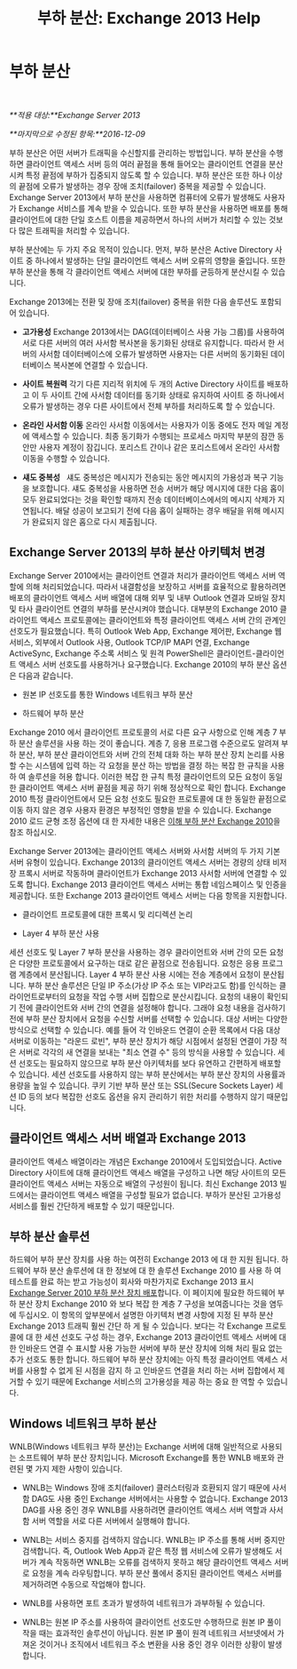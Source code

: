 ﻿---
title: '부하 분산: Exchange 2013 Help'
TOCTitle: 부하 분산
ms:assetid: f572c193-6f3a-400e-9085-a9d3e5e18c59
ms:mtpsurl: https://technet.microsoft.com/ko-kr/library/JJ898588(v=EXCHG.150)
ms:contentKeyID: 51407758
ms.date: 05/22/2018
mtps_version: v=EXCHG.150
ms.translationtype: MT
---

# 부하 분산

 

_**적용 대상:**Exchange Server 2013_

_**마지막으로 수정된 항목:**2016-12-09_

부하 분산은 어떤 서버가 트래픽을 수신할지를 관리하는 방법입니다. 부하 분산을 수행하면 클라이언트 액세스 서버 등의 여러 끝점을 통해 들어오는 클라이언트 연결을 분산시켜 특정 끝점에 부하가 집중되지 않도록 할 수 있습니다. 부하 분산은 또한 하나 이상의 끝점에 오류가 발생하는 경우 장애 조치(failover) 중복을 제공할 수 있습니다. Exchange Server 2013에서 부하 분산을 사용하면 컴퓨터에 오류가 발생해도 사용자가 Exchange 서비스를 계속 받을 수 있습니다. 또한 부하 분산을 사용하면 배포를 통해 클라이언트에 대한 단일 호스트 이름을 제공하면서 하나의 서버가 처리할 수 있는 것보다 많은 트래픽을 처리할 수 있습니다.

부하 분산에는 두 가지 주요 목적이 있습니다. 먼저, 부하 분산은 Active Directory 사이트 중 하나에서 발생하는 단일 클라이언트 액세스 서버 오류의 영향을 줄입니다. 또한 부하 분산을 통해 각 클라이언트 액세스 서버에 대한 부하를 균등하게 분산시킬 수 있습니다.

Exchange 2013에는 전환 및 장애 조치(failover) 중복을 위한 다음 솔루션도 포함되어 있습니다.

  - **고가용성** Exchange 2013에서는 DAG(데이터베이스 사용 가능 그룹)를 사용하여 서로 다른 서버의 여러 사서함 복사본을 동기화된 상태로 유지합니다. 따라서 한 서버의 사서함 데이터베이스에 오류가 발생하면 사용자는 다른 서버의 동기화된 데이터베이스 복사본에 연결할 수 있습니다.

  - **사이트 복원력** 각기 다른 지리적 위치에 두 개의 Active Directory 사이트를 배포하고 이 두 사이트 간에 사서함 데이터를 동기화 상태로 유지하여 사이트 중 하나에서 오류가 발생하는 경우 다른 사이트에서 전체 부하를 처리하도록 할 수 있습니다.

  - **온라인 사서함 이동** 온라인 사서함 이동에서는 사용자가 이동 중에도 전자 메일 계정에 액세스할 수 있습니다. 최종 동기화가 수행되는 프로세스 마지막 부분의 잠깐 동안만 사용자 계정이 잠깁니다. 포리스트 간이나 같은 포리스트에서 온라인 사서함 이동을 수행할 수 있습니다.

  - **섀도 중복성**   섀도 중복성은 메시지가 전송되는 동안 메시지의 가용성과 복구 기능을 보호합니다. 섀도 중복성을 사용하면 전송 서버가 해당 메시지에 대한 다음 홉이 모두 완료되었다는 것을 확인할 때까지 전송 데이터베이스에서의 메시지 삭제가 지연됩니다. 배달 성공이 보고되기 전에 다음 홉이 실패하는 경우 배달을 위해 메시지가 완료되지 않은 홉으로 다시 제출됩니다.

## Exchange Server 2013의 부하 분산 아키텍처 변경

Exchange Server 2010에서는 클라이언트 연결과 처리가 클라이언트 액세스 서버 역할에 의해 처리되었습니다. 따라서 내결함성을 보장하고 서버를 효율적으로 활용하려면 배포의 클라이언트 액세스 서버 배열에 대해 외부 및 내부 Outlook 연결과 모바일 장치 및 타사 클라이언트 연결의 부하를 분산시켜야 했습니다. 대부분의 Exchange 2010 클라이언트 액세스 프로토콜에는 클라이언트와 특정 클라이언트 액세스 서버 간의 관계인 선호도가 필요했습니다. 특히 Outlook Web App, Exchange 제어판, Exchange 웹 서비스, 외부에서 Outlook 사용, Outlook TCP/IP MAPI 연결, Exchange ActiveSync, Exchange 주소록 서비스 및 원격 PowerShell은 클라이언트-클라이언트 액세스 서버 선호도를 사용하거나 요구했습니다. Exchange 2010의 부하 분산 옵션은 다음과 같습니다.

  - 원본 IP 선호도를 통한 Windows 네트워크 부하 분산

  - 하드웨어 부하 분산

Exchange 2010 에서 클라이언트 프로토콜의 서로 다른 요구 사항으로 인해 계층 7 부하 분산 솔루션을 사용 하는 것이 좋습니다. 계층 7, 응용 프로그램 수준으로도 알려져 부하 분산, 부하 분산 클라이언트와 서버 간의 전체 대화 하는 부하 분산 장치 논리를 사용할 수는 시스템에 입력 하는 각 요청을 분산 하는 방법을 결정 하는 복잡 한 규칙을 사용 하 여 솔루션을 허용 합니다. 이러한 복잡 한 규칙 특정 클라이언트의 모든 요청이 동일한 클라이언트 액세스 서버 끝점을 제공 하기 위해 정상적으로 확인 합니다. Exchange 2010 특정 클라이언트에서 모든 요청 선호도 필요한 프로토콜에 대 한 동일한 끝점으로 이동 하지 않은 경우 사용자 환경은 부정적인 영향을 받을 수 있습니다. Exchange 2010 로드 균형 조정 옵션에 대 한 자세한 내용은 [이해 부하 분산 Exchange 2010](https://go.microsoft.com/fwlink/p/?linkid=196447)을 참조 하십시오.

Exchange Server 2013에는 클라이언트 액세스 서버와 사서함 서버의 두 가지 기본 서버 유형이 있습니다. Exchange 2013의 클라이언트 액세스 서버는 경량의 상태 비저장 프록시 서버로 작동하며 클라이언트가 Exchange 2013 사서함 서버에 연결할 수 있도록 합니다. Exchange 2013 클라이언트 액세스 서버는 통합 네임스페이스 및 인증을 제공합니다. 또한 Exchange 2013 클라이언트 액세스 서버는 다음 항목을 지원합니다.

  - 클라이언트 프로토콜에 대한 프록시 및 리디렉션 논리

  - Layer 4 부하 분산 사용

세션 선호도 및 Layer 7 부하 분산을 사용하는 경우 클라이언트와 서버 간의 모든 요청은 다양한 프로토콜에서 요구하는 대로 같은 끝점으로 전송됩니다. 요청은 응용 프로그램 계층에서 분산됩니다. Layer 4 부하 분산 사용 시에는 전송 계층에서 요청이 분산됩니다. 부하 분산 솔루션은 단일 IP 주소(가상 IP 주소 또는 VIP라고도 함)를 인식하는 클라이언트로부터의 요청을 작업 수행 서버 집합으로 분산시킵니다. 요청의 내용이 확인되기 전에 클라이언트와 서버 간의 연결을 설정해야 합니다. 그래야 요청 내용을 검사하기 전에 부하 분산 장치에서 요청을 수신할 서버를 선택할 수 있습니다. 대상 서버는 다양한 방식으로 선택할 수 있습니다. 예를 들어 각 인바운드 연결이 순환 목록에서 다음 대상 서버로 이동하는 "라운드 로빈", 부하 분산 장치가 해당 시점에서 설정된 연결이 가장 적은 서버로 각각의 새 연결을 보내는 "최소 연결 수" 등의 방식을 사용할 수 있습니다. 세션 선호도는 필요하지 않으므로 부하 분산 아키텍처를 보다 유연하고 간편하게 배포할 수 있습니다. 세션 선호도를 사용하지 않는 부하 분산에서는 부하 분산 장치의 사용률과 용량을 높일 수 있습니다. 쿠키 기반 부하 분산 또는 SSL(Secure Sockets Layer) 세션 ID 등의 보다 복잡한 선호도 옵션을 유지 관리하기 위한 처리를 수행하지 않기 때문입니다.

## 클라이언트 액세스 서버 배열과 Exchange 2013

클라이언트 액세스 배열이라는 개념은 Exchange 2010에서 도입되었습니다. Active Directory 사이트에 대해 클라이언트 액세스 배열을 구성하고 나면 해당 사이트의 모든 클라이언트 액세스 서버는 자동으로 배열의 구성원이 됩니다. 최신 Exchange 2013 빌드에서는 클라이언트 액세스 배열을 구성할 필요가 없습니다. 부하가 분산된 고가용성 서비스를 훨씬 간단하게 배포할 수 있기 때문입니다.

## 부하 분산 솔루션

하드웨어 부하 분산 장치를 사용 하는 여전히 Exchange 2013 에 대 한 지원 됩니다. 하드웨어 부하 분산 솔루션에 대 한 정보에 대 한 솔루션 Exchange 2010 를 사용 하 여 테스트를 완료 하는 받고 가능성이 회사와 마찬가지로 Exchange 2013 표시 [Exchange Server 2010 부하 분산 장치 배포](https://go.microsoft.com/fwlink/p/?linkid=261834)합니다. 이 페이지에 필요한 하드웨어 부하 분산 장치 Exchange 2010 와 보다 복잡 한 계층 7 구성을 보여줍니다는 것을 염두에 두십시오. 이 항목의 앞부분에서 설명한 아키텍처 변경 사항에 지정 된 부하 분산 Exchange 2013 트래픽 훨씬 간단 하 게 될 수 있습니다. 보다는 각 Exchange 프로토콜에 대 한 세션 선호도 구성 하는 경우, Exchange 2013 클라이언트 액세스 서버에 대 한 인바운드 연결 수 표시할 사용 가능한 서버에 부하 분산 장치에 의해 처리 필요 없는 추가 선호도 통한 합니다. 하드웨어 부하 분산 장치에는 아직 특정 클라이언트 액세스 서버를 사용할 수 없게 된 시점을 감지 하 고 인바운드 연결을 처리 하는 서버 집합에서 제거할 수 있기 때문에 Exchange 서비스의 고가용성을 제공 하는 중요 한 역할 수 있습니다.

## Windows 네트워크 부하 분산

WNLB(Windows 네트워크 부하 분산)는 Exchange 서버에 대해 일반적으로 사용되는 소프트웨어 부하 분산 장치입니다. Microsoft Exchange를 통한 WNLB 배포와 관련된 몇 가지 제한 사항이 있습니다.

  - WNLB는 Windows 장애 조치(failover) 클러스터링과 호환되지 않기 때문에 사서함 DAG도 사용 중인 Exchange 서버에서는 사용할 수 없습니다. Exchange 2013 DAG를 사용 중인 경우 WNLB를 사용하려면 클라이언트 액세스 서버 역할과 사서함 서버 역할을 서로 다른 서버에서 실행해야 합니다.

  - WNLB는 서비스 중지를 검색하지 않습니다. WNLB는 IP 주소를 통해 서버 중지만 검색합니다. 즉, Outlook Web App과 같은 특정 웹 서비스에 오류가 발생해도 서버가 계속 작동하면 WNLB는 오류를 검색하지 못하고 해당 클라이언트 액세스 서버로 요청을 계속 라우팅합니다. 부하 분산 풀에서 중지된 클라이언트 액세스 서버를 제거하려면 수동으로 작업해야 합니다.

  - WNLB를 사용하면 포트 초과가 발생하여 네트워크가 과부하될 수 있습니다.

  - WNLB는 원본 IP 주소를 사용하여 클라이언트 선호도만 수행하므로 원본 IP 풀이 작을 때는 효과적인 솔루션이 아닙니다. 원본 IP 풀이 원격 네트워크 서브넷에서 가져온 것이거나 조직에서 네트워크 주소 변환을 사용 중인 경우 이러한 상황이 발생합니다.

